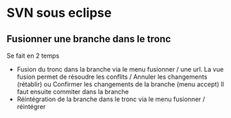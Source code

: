 # SVN sous eclipse

## Fusionner une branche dans le tronc
Se fait en 2 temps
- Fusion du tronc dans la branche via le menu fusionner / une url.
La vue fusion permet de résoudre les conflits / Annuler les changements (rétablir) ou Confirmer les changements de la branche (menu accept)
Il faut ensuite commiter dans la branche
- Réintégration de la branche dans le tronc via le menu fusionner / réintégrer
